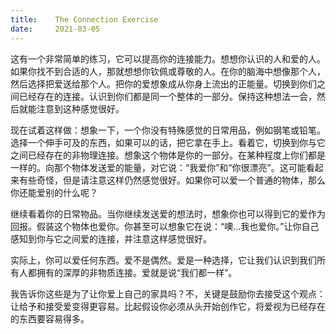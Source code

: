 ```yaml
---
title:    The Connection Exercise
date:     2021-03-05
---
```


这有一个非常简单的练习，它可以提高你的连接能力。想想你认识的人和爱的人。如果你找不到合适的人，那就想想你钦佩或尊敬的人。在你的脑海中想像那个人，然后选择把爱送给那个人。把你的爱想象成从你身上流出的正能量。切换到你们之间已经存在的连接。认识到你们都是同一个整体的一部分。保持这种想法一会，然后就能注意到这种感觉很好。

现在试着这样做：想象一下，一个你没有特殊感觉的日常用品，例如钢笔或铅笔。选择一个伸手可及的东西，如果可以的话，把它拿在手上。看着它，切换到你与它之间已经存在的非物理连接。想象这个物体是你的一部分。在某种程度上你们都是一样的。向那个物体发送爱的能量，对它说：“我爱你”和“你很漂亮”。这可能看起来有些奇怪，但是请注意这样仍然感觉很好。如果你可以爱一个普通的物体，那么你还能爱别的什么呢？

继续看着你的日常物品。当你继续发送爱的想法时，想象你也可以得到它的爱作为回报。假装这个物体也爱你。你甚至可以想象它在说：“噢…我也爱你。”让你自己感知到你与它之间爱的连接，并注意这样感觉很好。

实际上，你可以爱任何东西。爱不是偶然。爱是一种选择，它让我们认识到我们所有人都拥有的深厚的非物质连接。爱就是说“我们都一样”。

我告诉你这些是为了让你爱上自己的家具吗？不，关键是鼓励你去接受这个观点：让给予和接受爱变得更容易。比起假设你必须从头开始创作它，将爱视为已经存在的东西要容易得多。

